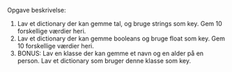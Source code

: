 Opgave beskrivelse:

1) Lav et dictionary der kan gemme tal, og bruge strings som key. Gem 10 forskellige værdier heri.<br/>
2) Lav et dictionary der kan gemme booleans og bruge float som key. Gem 10 forskellige værdier heri.<br/>
3) BONUS: Lav en klasse der kan gemme et navn og en alder på en person. Lav et dictionary som bruger denne klasse som key.